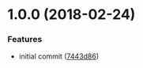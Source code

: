 <a name="1.0.0"></a>
# 1.0.0 (2018-02-24)


### Features

* initial commit ([7443d86](https://github.com/adonisjs/adonis-lucid-slugify/commit/7443d86))



